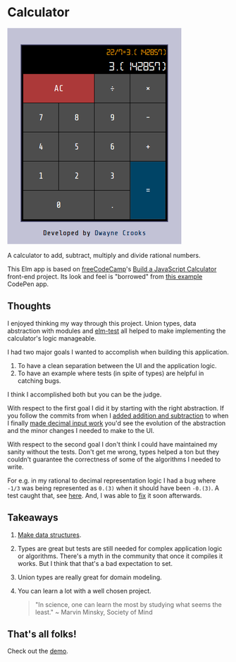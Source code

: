 # Calculator

![A screenshot of the Calculator](/calculator.png)

A calculator to add, subtract, multiply and divide rational numbers.

This Elm app is based on [freeCodeCamp](https://www.freecodecamp.com/)'s
[Build a JavaScript Calculator](https://learn.freecodecamp.org/front-end-libraries/front-end-libraries-projects/build-a-javascript-calculator/)
front-end project. Its look and feel is "borrowed" from
[this example](https://codepen.io/freeCodeCamp/full/wgGVVX) CodePen app.

## Thoughts

I enjoyed thinking my way through this project. Union types, data abstraction
with modules and [elm-test](https://github.com/elm-explorations/test) all
helped to make implementing the calculator's logic manageable.

I had two major goals I wanted to accomplish when building this application.

1. To have a clean separation between the UI and the application logic.
2. To have an example where tests (in spite of types) are helpful in catching
bugs.

I think I accomplished both but you can be the judge.

With respect to the first goal I did it by starting with the right abstraction.
If you follow the commits from when I
[added addition and subtraction](https://github.com/elm-school/calculator/commit/21b89460ee169de1f30efd66b327bb299852688f)
to when I finally [made decimal input work](https://github.com/elm-school/calculator/commit/1e0785589a3b2f5ff559b1c1617038df199f9cb7)
you'd see the evolution of the abstraction and the minor changes I needed to
make to the UI.

With respect to the second goal I don't think I could have maintained my sanity
without the tests. Don't get me wrong, types helped a ton but they couldn't
guarantee the correctness of some of the algorithms I needed to write.

For e.g. in my rational to decimal representation logic I had a bug where
`-1/3` was being represented as `0.(3)` when it should have been `-0.(3)`. A
test caught that, see [here](https://github.com/elm-school/calculator/blob/f55790975ee68167f762da318f23c301be982b2c/tests/Test/Calculator.elm#L282).
And, I was able to [fix](https://github.com/elm-school/calculator/commit/87c49787dea873d1897317ffce799f6ae5b76586)
it soon afterwards.

## Takeaways

1. [Make data structures](https://www.youtube.com/watch?v=x1FU3e0sT1I).
2. Types are great but tests are still needed for complex application logic or
algorithms. There's a myth in the community that once it compiles it works.
But I think that that's a bad expectation to set.
3. Union types are really great for domain modeling.
4. You can learn a lot with a well chosen project.

   > "In science, one can learn
the most by studying what seems the least." ~ Marvin Minsky, Society of Mind

## That's all folks!

Check out the [demo](https://elm-school.github.io/calculator/).

